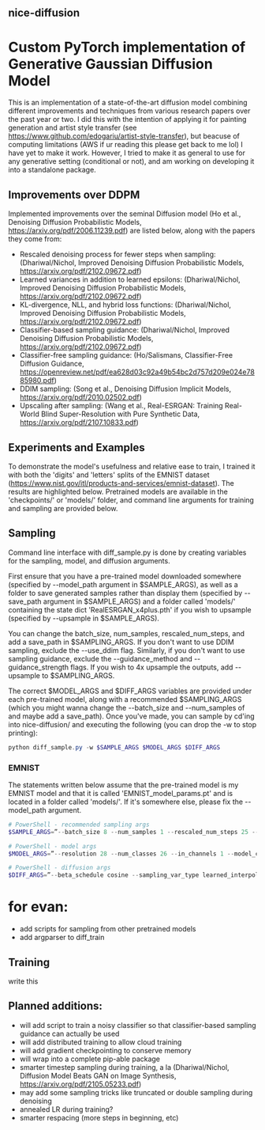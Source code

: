 ## nice-diffusion
# Custom PyTorch implementation of Generative Gaussian Diffusion Model
This is an implementation of a state-of-the-art diffusion model combining different improvements and techniques from various research papers over the past year or two. I did this with the intention of applying it for painting generation and artist style transfer (see https://www.github.com/edogariu/artist-style-transfer), but beacuse of computing limitations (AWS if ur reading this please get back to me lol) I have yet to make it work. However, I tried to make it as general to use for any generative setting (conditional or not), and am working on developing it into a standalone package.

## Improvements over DDPM
Implemented improvements over the seminal Diffusion model (Ho et al., Denoising Diffusion Probabilistic Models, https://arxiv.org/pdf/2006.11239.pdf) are listed below, along with the papers they come from:
  - Rescaled denoising process for fewer steps when sampling: (Dhariwal/Nichol, Improved Denoising Diffusion Probabilistic Models, https://arxiv.org/pdf/2102.09672.pdf)
  - Learned variances in addition to learned epsilons: (Dhariwal/Nichol, Improved Denoising Diffusion Probabilistic Models, https://arxiv.org/pdf/2102.09672.pdf)
  - KL-divergence, NLL, and hybrid loss functions: (Dhariwal/Nichol, Improved Denoising Diffusion Probabilistic Models, https://arxiv.org/pdf/2102.09672.pdf)
  - Classifier-based sampling guidance: (Dhariwal/Nichol, Improved Denoising Diffusion Probabilistic Models, https://arxiv.org/pdf/2102.09672.pdf)
  - Classifier-free sampling guidance: (Ho/Salismans, Classifier-Free Diffusion Guidance, https://openreview.net/pdf/ea628d03c92a49b54bc2d757d209e024e7885980.pdf)
  - DDIM sampling: (Song et al., Denoising Diffusion Implicit Models, https://arxiv.org/pdf/2010.02502.pdf)
  - Upscaling after sampling: (Wang et al., Real-ESRGAN: Training Real-World Blind Super-Resolution with Pure Synthetic Data, https://arxiv.org/pdf/2107.10833.pdf)

## Experiments and Examples
To demonstrate the model's usefulness and relative ease to train, I trained it with both the 'digits' and 'letters' splits of the EMNIST dataset (https://www.nist.gov/itl/products-and-services/emnist-dataset). The results are highlighted below. Pretrained models are available in the 'checkpoints/' or 'models/' folder, and command line arguments for training and sampling are provided below.

## Sampling
Command line interface with diff_sample.py is done by creating variables for the sampling, model, and diffusion arguments. 

First ensure that you have a pre-trained model downloaded somewhere (specified by --model_path argument in $SAMPLE_ARGS), as well as a folder to save generated samples rather than display them (specified by --save_path argument in $SAMPLE_ARGS) and a folder called 'models/' containing the state dict 'RealESRGAN_x4plus.pth' if you wish to upsample (specified by --upsample in $SAMPLE_ARGS).

You can change the batch_size, num_samples, rescaled_num_steps, and add a save_path in $SAMPLING_ARGS. If you don't want to use DDIM sampling, exclude the --use_ddim flag. Similarly, if you don't want to use sampling guidance, exclude the --guidance_method and --guidance_strength flags. If you wish to 4x upsample the outputs, add --upsample to $SAMPLING_ARGS.

The correct $MODEL_ARGS and $DIFF_ARGS variables are provided under each pre-trained model, along with a recommended $SAMPLING_ARGS (which you might wanna change the --batch_size and --num_samples of and maybe add a save_path). Once you've made, you can sample by cd'ing into nice-diffusion/ and executing the following (you can drop the -w to stop printing):
```PowerShell
python diff_sample.py -w $SAMPLE_ARGS $MODEL_ARGS $DIFF_ARGS
```

### EMNIST
The statements written below assume that the pre-trained model is my EMNIST model and that it is called 'EMNIST_model_params.pt' and is located in a folder called 'models/'. If it's somewhere else, please fix the --model_path argument.
```PowerShell
# PowerShell - recommended sampling args
$SAMPLE_ARGS=”--batch_size 8 --num_samples 1 --rescaled_num_steps 25 --model_path models/EMNIST_model_params.pt --guidance_method classifier_free --guidance_strength 0.8”
```
```PowerShell
# PowerShell - model args
$MODEL_ARGS=”--resolution 28 --num_classes 26 --in_channels 1 --model_channels 64 --attention_resolutions 7/14 --channel_mult 1/2/4 --num_res_blocks 2 --split_qkv_first --resblock_updown --use_adaptive_gn”
```
```PowerShell
# PowerShell - diffusion args
$DIFF_ARGS=”--beta_schedule cosine --sampling_var_type learned_interpolation”
```

# for evan:
  - add scripts for sampling from other pretrained models
  - add argparser to diff_train

## Training
write this
  
## Planned additions:
  - will add script to train a noisy classifier so that classifier-based sampling guidance can actually be used
  - will add distributed training to allow cloud training
  - will add gradient checkpointing to conserve memory
  - will wrap into a complete pip-able package
  - smarter timestep sampling during training, a la (Dhariwal/Nichol, Diffusion Model Beats GAN on Image Synthesis, https://arxiv.org/pdf/2105.05233.pdf)
  - may add some sampling tricks like truncated or double sampling during denoising
  - annealed LR during training?
  - smarter respacing (more steps in beginning, etc)
